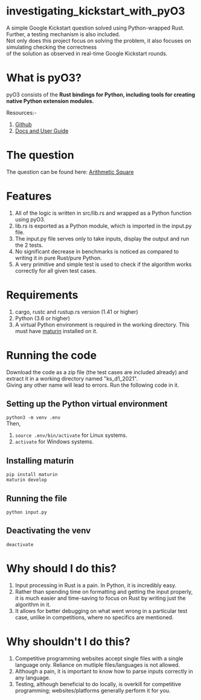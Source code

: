 #  investigating_kickstart_with_pyO3

A simple Google Kickstart question solved using Python-wrapped Rust. Further, a testing mechanism is also included. <br/>
Not only does this project focus on solving the problem, it also focuses on simulating checking the correctness <br/>
of the solution as observed in real-time Google Kickstart rounds.

# What is pyO3?

pyO3 consists of the **Rust bindings for Python, including tools for creating native Python extension modules.**

Resources:-
1. [Github](https://github.com/PyO3/pyo3)
2. [Docs and User Guide](https://pyo3.rs/v0.14.4/)

# The question

The question can be found here: [Arithmetic Square](https://codingcompetitions.withgoogle.com/kickstart/round/00000000004361e3/000000000082b813)

# Features

1. All of the logic is written in src/lib.rs and wrapped as a Python function using pyO3.
2. lib.rs is exported as a Python module, which is imported in the input.py file.
3. The input.py file serves only to take inputs, display the output and run the 2 tests.
4. No significant decrease in benchmarks is noticed as compared to writing it in pure Rust/pure Python.
5. A very primitive and simple test is used to check if the algorithm works correctly for all given test cases.

# Requirements

1. cargo, rustc and rustup.rs version (1.41 or higher)
2. Python (3.6 or higher)
3. A virtual Python environment is required in the working directory. This must have [maturin](https://github.com/PyO3/maturin) installed on it.

# Running the code

Download the code as a zip file (the test cases are included already) and extract it in a working directory named "ks_d1_2021". <br/>
Giving any other name will lead to errors. Run the following code in it. 

## Setting up the Python virtual environment

`python3 -m venv .env` <br/>
Then, <br/>
1. `source .env/bin/activate` for Linux systems.
2. `activate` for Windows systems.

## Installing maturin

`pip install maturin`<br/>
`maturin develop`

## Running the file

`python input.py`<br/>

## Deactivating the venv
`deactivate`<br/>

# Why should I do this?

1. Input processing in Rust is a pain. In Python, it is incredibly easy.
2. Rather than spending time on formatting and getting the input properly, it is much easier and time-saving to focus on Rust by writing just the algorithm in it.
3. It allows for better debugging on what went wrong in a particular test case, unlike in competitions, where no specifics are mentioned.
   
# Why shouldn't I do this?

1. Competitive programming websites accept single files with a single language only. Reliance on mutliple files/languages is not allowed.
2. Although a pain, it is important to know how to parse inputs correctly in any language.
3. Testing, although beneficial to do locally, is overkill for competitive programming; websites/platforms generally perform it for you.
